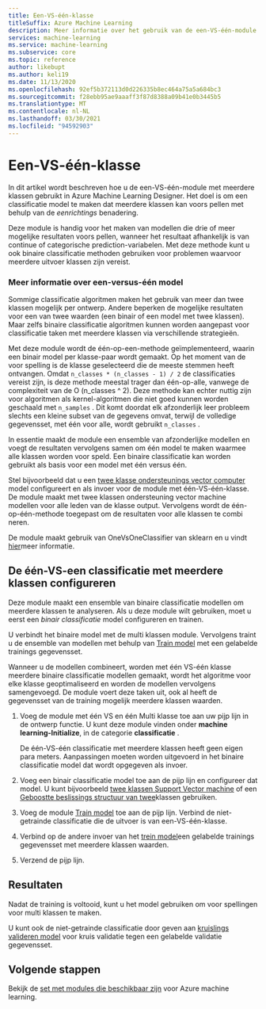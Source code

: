 ```yaml
---
title: Een-VS-één-klasse
titleSuffix: Azure Machine Learning
description: Meer informatie over het gebruik van de een-VS-één-module met meerdere klassen in Azure Machine Learning om een classificatie model met meerdere klassen te maken op basis van een ensemble van binaire classificatie modellen.
services: machine-learning
ms.service: machine-learning
ms.subservice: core
ms.topic: reference
author: likebupt
ms.author: keli19
ms.date: 11/13/2020
ms.openlocfilehash: 92ef5b372113d0d226335b8ec464a75a5a684bc3
ms.sourcegitcommit: f28ebb95ae9aaaff3f87d8388a09b41e0b3445b5
ms.translationtype: MT
ms.contentlocale: nl-NL
ms.lasthandoff: 03/30/2021
ms.locfileid: "94592903"
---
```

# <a name="one-vs-one-multiclass"></a>Een-VS-één-klasse

In dit artikel wordt beschreven hoe u de een-VS-één-module met meerdere klassen gebruikt in Azure Machine Learning Designer. Het doel is om een classificatie model te maken dat meerdere klassen kan voors pellen met behulp van de *eenrichtings* benadering.

Deze module is handig voor het maken van modellen die drie of meer mogelijke resultaten voors pellen, wanneer het resultaat afhankelijk is van continue of categorische prediction-variabelen. Met deze methode kunt u ook binaire classificatie methoden gebruiken voor problemen waarvoor meerdere uitvoer klassen zijn vereist.

### <a name="more-about-one-versus-one-models"></a>Meer informatie over een-versus-één model

Sommige classificatie algoritmen maken het gebruik van meer dan twee klassen mogelijk per ontwerp. Andere beperken de mogelijke resultaten voor een van twee waarden (een binair of een model met twee klassen). Maar zelfs binaire classificatie algoritmen kunnen worden aangepast voor classificatie taken met meerdere klassen via verschillende strategieën. 

Met deze module wordt de één-op-een-methode geïmplementeerd, waarin een binair model per klasse-paar wordt gemaakt. Op het moment van de voor spelling is de klasse geselecteerd die de meeste stemmen heeft ontvangen. Omdat `n_classes * (n_classes - 1) / 2` de classificaties vereist zijn, is deze methode meestal trager dan één-op-alle, vanwege de complexiteit van de O (n_classes ^ 2). Deze methode kan echter nuttig zijn voor algoritmen als kernel-algoritmen die niet goed kunnen worden geschaald met `n_samples` . Dit komt doordat elk afzonderlijk leer probleem slechts een kleine subset van de gegevens omvat, terwijl de volledige gegevensset, met één voor alle, wordt gebruikt `n_classes` .

In essentie maakt de module een ensemble van afzonderlijke modellen en voegt de resultaten vervolgens samen om één model te maken waarmee alle klassen worden voor speld. Een binaire classificatie kan worden gebruikt als basis voor een model met één versus één.  

Stel bijvoorbeeld dat u een [twee klasse ondersteunings vector computer](two-class-support-vector-machine.md) model configureert en als invoer voor de module met één-VS-één-klasse. De module maakt met twee klassen ondersteuning vector machine modellen voor alle leden van de klasse output. Vervolgens wordt de één-op-één-methode toegepast om de resultaten voor alle klassen te combi neren.  

De module maakt gebruik van OneVsOneClassifier van sklearn en u vindt [hier](https://scikit-learn.org/stable/modules/generated/sklearn.multiclass.OneVsOneClassifier.html)meer informatie.

## <a name="how-to-configure-the-one-vs-one-multiclass-classifier"></a>De één-VS-een classificatie met meerdere klassen configureren  

Deze module maakt een ensemble van binaire classificatie modellen om meerdere klassen te analyseren. Als u deze module wilt gebruiken, moet u eerst een *binair classificatie* model configureren en trainen. 

U verbindt het binaire model met de multi klassen module. Vervolgens traint u de ensemble van modellen met behulp van [Train model](train-model.md) met een gelabelde trainings gegevensset.

Wanneer u de modellen combineert, worden met één VS-één klasse meerdere binaire classificatie modellen gemaakt, wordt het algoritme voor elke klasse geoptimaliseerd en worden de modellen vervolgens samengevoegd. De module voert deze taken uit, ook al heeft de gegevensset van de training mogelijk meerdere klassen waarden.

1. Voeg de module met één VS en één Multi klasse toe aan uw pijp lijn in de ontwerp functie. U kunt deze module vinden onder **machine learning-Initialize**, in de categorie **classificatie** .

   De één-VS-één classificatie met meerdere klassen heeft geen eigen para meters. Aanpassingen moeten worden uitgevoerd in het binaire classificatie model dat wordt opgegeven als invoer.

2. Voeg een binair classificatie model toe aan de pijp lijn en configureer dat model. U kunt bijvoorbeeld [twee klassen Support Vector machine](two-class-support-vector-machine.md) of een [Geboostte beslissings structuur van twee](two-class-boosted-decision-tree.md)klassen gebruiken.

3. Voeg de module [Train model](train-model.md) toe aan de pijp lijn. Verbind de niet-getrainde classificatie die de uitvoer is van een-VS-één-klasse.

4. Verbind op de andere invoer van het [trein model](train-model.md)een gelabelde trainings gegevensset met meerdere klassen waarden.

5. Verzend de pijp lijn.

## <a name="results"></a>Resultaten

Nadat de training is voltooid, kunt u het model gebruiken om voor spellingen voor multi klassen te maken.

U kunt ook de niet-getrainde classificatie door geven aan [kruislings valideren model](cross-validate-model.md) voor kruis validatie tegen een gelabelde validatie gegevensset.


## <a name="next-steps"></a>Volgende stappen

Bekijk de [set met modules die beschikbaar zijn](module-reference.md) voor Azure machine learning. 
